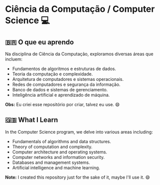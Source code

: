 # Ciência da Computação / Computer Science 💻

## 🇧🇷 O que eu aprendo

Na disciplina de Ciência da Computação, exploramos diversas áreas que incluem:

- Fundamentos de algoritmos e estruturas de dados.
- Teoria da computação e complexidade.
- Arquitetura de computadores e sistemas operacionais.
- Redes de computadores e segurança da informação.
- Banco de dados e sistemas de gerenciamento.
- Inteligência artificial e aprendizado de máquina.

**Obs:** Eu criei esse repositório por criar, talvez eu use. 😄

## 🇬🇧 What I Learn

In the Computer Science program, we delve into various areas including:

- Fundamentals of algorithms and data structures.
- Theory of computation and complexity.
- Computer architecture and operating systems.
- Computer networks and information security.
- Databases and management systems.
- Artificial intelligence and machine learning.

**Note:** I created this repository just for the sake of it, maybe I'll use it. 😄
